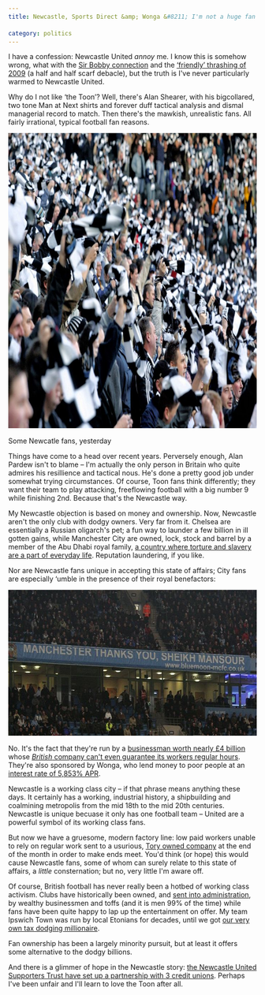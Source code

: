 ```yaml
---
title: Newcastle, Sports Direct &amp; Wonga &#8211; I'm not a huge fan

category: politics
---
```


I have a confession: Newcastle United _annoy_ me. I know this is somehow wrong, what with the <a href="http://en.wikipedia.org/wiki/Bobby_Robson">Sir Bobby connection</a> and the <a href="http://news.bbc.co.uk/sport1/hi/football/eng_div_1/8263393.stm">&#8216;friendly&#8217; thrashing of 2009</a> (a half and half scarf debacle), but the truth is I've never particularly warmed to Newcastle United.

Why do I not like &#8216;the Toon&#8217;? Well, there's Alan Shearer, with his bigcollared, two tone Man at Next shirts and forever duff tactical analysis and dismal managerial record to match. Then there's the mawkish, unrealistic fans. All fairly irrational, typical football fan reasons.

<p><img src="/images/nufcfans.jpg" alt="Newcastle fans" height="599" width="600" class="bleed"></p>

<p class="figcaption">Some Newcatle fans, yesterday</p>

Things have come to a head over recent years. Perversely enough, Alan Pardew isn't to blame &#8211; I'm actually the only person in Britain who quite admires his resillience and tactical nous. He's done a pretty good job under somewhat trying circumstances. Of course, Toon fans think differently; they want their team to play attacking, freeflowing football with a big number 9 while finishing 2nd. Because that's the Newcastle way.

My Newcastle objection is based on money and ownership. Now, Newcastle aren't the only club with dodgy owners. Very far from it. Chelsea are essentially a Russian oligarch's pet; a fun way to launder a few billion in ill gotten gains, while Manchester City are owned, lock, stock and barrel by a member of the Abu Dhabi royal family, <a href="http://www.hrw.org/middle-eastn-africa/united-arab-emirates">a country where torture and slavery are a part of everyday life</a>. Reputation laundering, if you like.

Nor are Newcastle fans unique in accepting this state of affairs; City fans are especially &#8216;umble in the presence of their royal benefactors:

<p><img src="/images/city-fans.jpg" alt="Manchester City banner saying Manchester thanks you, Sheikh Mansoor" height="296" width="699"></p>

No. It's the fact that they're run by a <a href="http://www.chroniclelive.co.uk/news/north-east-news/mike-ashley-newcastle-united-owners-7101870">businessman worth nearly &pound;4 billion</a> whose <a href="http://www.theguardian.com/business/2014/oct/27/sports-direct-zero-hours-contract-terms">_British_ company can't even guarantee its workers regular hours</a>. They're also sponsored by Wonga, who lend money to poor people at an <a href="www.theguardian.com/business/2014/oct/08/wonga-banned-tv-ad-interest-rate">interest rate of 5,853% APR</a>.

Newcastle is a working class city &#8211; if that phrase means anything these days. It certainly has a working, industrial history, a shipbuilding and coalmining metropolis from the mid 18th to the mid 20th centuries. Newcastle is unique becuase it only has one football team &#8211; United are a powerful symbol of its working class fans.

But now we have a gruesome, modern factory line: low paid workers unable to rely on regular work sent to a usurious, <a href="http://www.mirror.co.uk/night-copy/wonga-the-men-who-made-50million-830110">Tory owned company</a> at the end of the month in order to make ends meet. You'd think (or hope) this would cause Newcastle fans, some of whom can surely relate to this state of affairs, a _little_ consternation; but no, very little I'm aware off.

Of course, British football has never really been a hotbed of working class activism. Clubs have historically been owned, and <a href="http://en.wikipedia.org/wiki/Administration_%28British_football%29">sent into administration</a>, by wealthy businessmen and toffs (and it is men 99% of the time) while fans have been quite happy to lap up the entertainment on offer. My team Ipswich Town was run by local Etonians for decades, until we got <a href="http://en.wikipedia.org/wiki/Marcus_Evans">our very own tax dodging millionaire</a>.

Fan ownership has been a largely minority pursuit, but at least it offers some alternative to the dodgy billions.

And there is a glimmer of hope in the Newcastle story: <a href="http://fsf.org.uk/blog/view/nust-launch-credit-union-initiative">the Newcastle United Supporters Trust have set up a partnership with 3 credit unions</a>. Perhaps I've been unfair and I'll learn to love the Toon after all.
